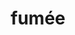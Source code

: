 ---
title: "fumée"
description: "fumée"
layout: shop
keywords:
  - 美食競賽
  - 台灣美食
  - 美食精選
datePublished: "2025-06-30"
dateModified: "2025-07-02"
city: "台北市"
district: "中山區"
address: "台北市中山區中山北路二段39巷3號B3"
phone: ""
geo: "25.05418847671346, 121.52423927962286"
google_map: "https://maps.app.goo.gl/7T5J3c4qH8j2msMD6"
footinder: "https://footinder.com.tw/%E5%8F%B0%E5%8C%97%E5%B8%82%E4%B8%AD%E5%B1%B1%E5%8D%80/362099/"
official: "https://www.facebook.com/p/Fum%C3%A9e-61551692447225/"
award:
  - name: "500盤"
    year: "2024"
    entries:
      - dishes:
          - "雞屁股"
          - "釜飯"
          - "雞翅"
          - "雞蠔"
          - "漬雞肉海苔捲"

---